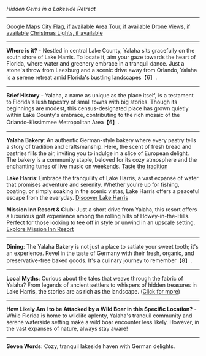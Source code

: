 *Hidden Gems in a Lakeside Retreat*

---

[Google Maps](https://www.google.com/maps/place/Yalaha,+FL/data=!3m1!1e3)
[City Flag, if available](https://www.google.com/search?tbm=isch&q=Yalaha+FL+Flag+Picture)
[Area Tour, if available](https://www.youtube.com/results?search_query=Yalaha+FL+4k+tour)
[Drone Views, if available](https://www.youtube.com/results?search_query=Yalaha+FL+4k+drone)
[Christmas Lights, if available](https://www.youtube.com/results?search_query=Yalaha+FL+christmas+lights&sp=CAI%253D)

---

**Where is it?** - Nestled in central Lake County, Yalaha sits gracefully on the south shore of Lake Harris. To locate it, aim your gaze towards the heart of Florida, where water and greenery embrace in a tranquil dance. Just a stone's throw from Leesburg and a scenic drive away from Orlando, Yalaha is a serene retreat amid Florida's bustling landscapes【6】.

---

**Brief History** - Yalaha, a name as unique as the place itself, is a testament to Florida's lush tapestry of small towns with big stories. Though its beginnings are modest, this census-designated place has grown quietly within Lake County's embrace, contributing to the rich mosaic of the Orlando–Kissimmee Metropolitan Area【6】.

---

**Yalaha Bakery**: An authentic German-style bakery where every pastry tells a story of tradition and craftsmanship. Here, the scent of fresh bread and pastries fills the air, inviting you to indulge in a slice of European delight. The bakery is a community staple, beloved for its cozy atmosphere and the enchanting tunes of live music on weekends.
  [Taste the tradition](https://www.youtube.com/results?search_query=Yalaha+FL+Yalaha+Bakery)

**Lake Harris**: Embrace the tranquility of Lake Harris, a vast expanse of water that promises adventure and serenity. Whether you're up for fishing, boating, or simply soaking in the scenic vistas, Lake Harris offers a peaceful escape from the everyday.
  [Discover Lake Harris](https://www.youtube.com/results?search_query=Yalaha+FL+Lake+Harris)

**Mission Inn Resort & Club**: Just a short drive from Yalaha, this resort offers a luxurious golf experience among the rolling hills of Howey-in-the-Hills. Perfect for those looking to tee off in style or unwind in an upscale setting.
  [Explore Mission Inn Resort](https://www.youtube.com/results?search_query=Howey-in-the-Hills+Mission+Inn+Resort)

---

**Dining**: The Yalaha Bakery is not just a place to satiate your sweet tooth; it's an experience. Revel in the taste of Germany with their fresh, organic, and preservative-free baked goods. It's a culinary journey to remember【8】.

---

**Local Myths**: Curious about the tales that weave through the fabric of Yalaha? From legends of ancient settlers to whispers of hidden treasures in Lake Harris, the stories are as rich as the landscape. ([Click for more](https://www.google.com/search?q=Yalaha+FL+legends))

---

**How Likely Am I to be Attacked by a Wild Boar in this Specific Location?** - While Florida is home to wildlife aplenty, Yalaha's tranquil community and serene waterside setting make a wild boar encounter less likely. However, in the vast expanses of nature, always stay aware!

---

**Seven Words**: Cozy, tranquil lakeside haven with German delights.